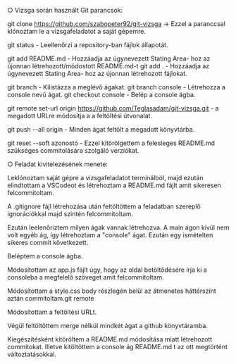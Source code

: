○ Vizsga során használt Git parancsok:


git clone https://github.com/szabopeter92/git-vizsga -> Ezzel a paranccsal klónoztam le a vizsgafeladatot a saját gépemre.

git status - Leellenőrzi a repository-ban fájlok állapotát.

git add README.md - Hozzáadja az úgynevezett Stating Area- hoz az újonnan létrehozott/módostott README.md-t
git add . - Hozzáadja az úgynevezett Stating Area- hoz az újonnan létrehozott fájlokat.

git branch - Kilistázza a meglévő ágakat.
git branch console - Létrehozza a console nevű ágat.
git checkout console - Belép a console ágba.

git remote set-url origin https://github.com/Teglasadam/git-vizsga.git - a megadott URLre módosítja a a feltöltési útvonalat.

git push --all origin - Minden ágat feltölt a megadott könyvtárba.

git reset --soft azonostó - Ezzel kitörölgettem a felesleges README.md szükséges commitolására szolgáló verziókat.

○ Feladat kivitelezésének menete: 


Leklónoztam saját gépre a vizsgafeladatot terminálból, majd ezután elindtottam a VSCodeot és létrehoztam a README.md fájlt amit sikeresen felcommitoltam.

A .gitignore fájl létrehozása után feltöltöttem a feladatban szereplő ignorációkkal majd szintén felcommitoltam.

Ezután leelenőriztem milyen ágak vannak létrehozva. A main ágon kívül nem volt egyéb ág, így létrehoztam a "console" ágat. Ezután egy ismételten sikeres commit következett. 

Beléptem a console ágba.

Módosítottam az app.js fájlt úgy, hogy az oldal betöltődésére írja ki a consoleba a megfelelő szöveget amit felcommitoltam.

Módosítottam a style.css body részlegén belül az átmenetes háttérszínt aztán commitoltam.git remote 

Módosítottam a feltöltési URLt.

Végül feltöltöttem merge nélkül mindkét ágat a github könyvtáramba.

Kiegészítésként kitöröltem a README.md módosítása miatt létrehozott commitokat. Illetve kitöltöttem a console ág README.md t az ott megtörtént változtatásokkal.


